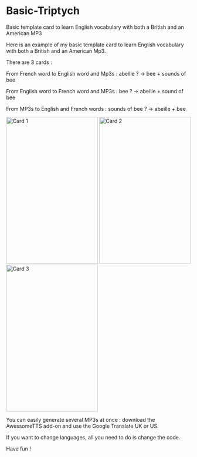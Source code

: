 # Basic-Triptych
Basic template card to learn English vocabulary with both a British and an American MP3


Here is an example of my basic template card to learn English vocabulary with both a British and an American Mp3.

There are 3 cards :

From French word to English word and Mp3s : abeille ? -> bee + sounds of bee

From English word to French word and MP3s : bee ? -> abeille + sound of bee

From MP3s to English and French words : sounds of bee ? -> abeille + bee

<img width="250" height="400" alt="Card 1" src="https://github.com/user-attachments/assets/0abd65f7-d40a-4495-9493-e93675feae18" />
<img width="250" height="400" alt="Card 2" src="https://github.com/user-attachments/assets/be38eff5-bc8a-46ca-a973-3a153b248b08" />
<img width="250" height="400" alt="Card 3" src="https://github.com/user-attachments/assets/7186ef2e-4699-439c-acf1-a893af1c2601" />



You can easily generate several MP3s at once : download the AwessomeTTS add-on and use the Google Translate UK or US.

If you want to change languages, all you need to do is change the code.

Have fun !
